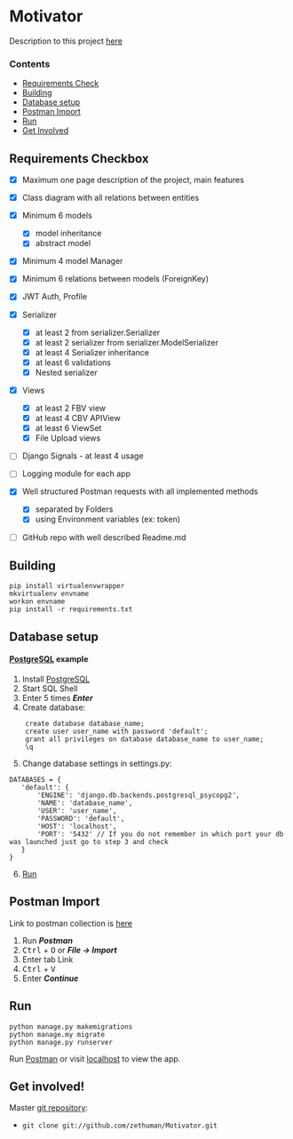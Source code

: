# Motivator

Description to this project [here](https://github.com/zethuman/Motivator/blob/main/Motivator%20(Django-project).pdf)

### Contents

   * [Requirements Check](#requirements-checkbox)
   * [Building](#building)
   * [Database setup](#database-setup)
   * [Postman Import](#postman-import)
   * [Run](#run)
   * [Get Involved](#get-involved)

   
## Requirements Checkbox   

- [x] Maximum one page description of the project, main features
- [x] Class diagram with all relations between entities
- [x] Minimum 6 models
    - [x] model inheritance
    - [x] abstract model
- [x] Minimum 4 model Manager
- [x] Minimum 6 relations between models (ForeignKey)
- [x] JWT Auth, Profile
- [x] Serializer
  - [x] at least 2 from serializer.Serializer
  - [x] at least 2 serializer from serializer.ModelSerializer
  - [x] at least 4 Serializer inheritance
  - [x] at least 6 validations
  - [x] Nested serializer
- [x] Views
  - [x] at least 2 FBV view
  - [x] at least 4 CBV APIView
  - [x] at least 6 ViewSet
  - [x] File Upload views
- [ ] Django Signals - at least 4 usage
- [ ] Logging module for each app
- [x] Well structured Postman requests with all implemented methods
  - [x] separated by Folders
  - [x] using Environment variables (ex: token)
- [ ] GitHub repo with well described Readme.md


   
## Building
```
pip install virtualenvwrapper
mkvirtualenv envname
workon envname
pip install -r requirements.txt
```

## Database setup

#### [PostgreSQL](https://www.postgresql.org/) example

1. Install [PostgreSQL](https://www.postgresql.org/download/)
2. Start SQL Shell
3. Enter 5 times ***Enter***
4. Create database:
```
    create database database_name;
    create user user_name with password 'default';
    grant all privileges on database database_name to user_name;
    \q
```
5. Change database settings in settings.py:
 ```
DATABASES = {
    'default': {
        'ENGINE': 'django.db.backends.postgresql_psycopg2',
        'NAME': 'database_name',
        'USER': 'user_name',
        'PASSWORD': 'default',
        'HOST': 'localhost',
        'PORT': '5432' // If you do not remember in which port your db was launched just go to step 3 and check 
    }
}
 ```
 6. [Run](#run)


## Postman Import

Link to postman collection is [here](https://www.getpostman.com/collections/9c94f14e25101d806360)

1. Run ***Postman***
2. <kbd>Ctrl</kbd> + <kbd>O</kbd> or ***File -> Import***
3. Enter tab Link
4. <kbd>Ctrl</kbd> + <kbd>V</kbd> 
5. Enter ***Continue***

## Run

```
python manage.py makemigrations
python manage.my migrate
python manage.py runserver
```
Run [Postman](#postman-import) or visit [localhost](http://localhost:8000) to view the app.


## Get involved!

Master [git repository](https://github.com/zethuman/Motivator/):
 * `git clone git://github.com/zethuman/Motivator.git`

